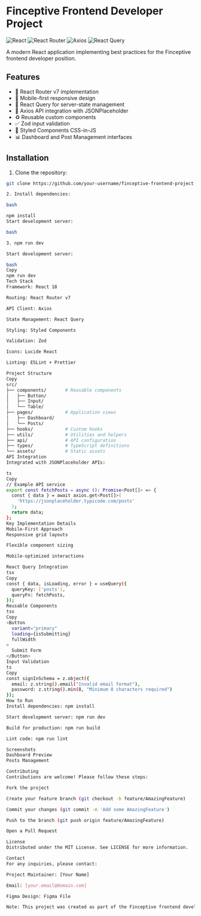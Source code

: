 # Finceptive Frontend Developer Project

![React](https://img.shields.io/badge/react-%2320232a.svg?style=for-the-badge&logo=react&logoColor=%2361DAFB)
![React Router](https://img.shields.io/badge/React_Router-CA4245?style=for-the-badge&logo=react-router&logoColor=white)
![Axios](https://img.shields.io/badge/axios-671ddf?style=for-the-badge&logo=axios&logoColor=white)
![React Query](https://img.shields.io/badge/-React%20Query-FF4154?style=for-the-badge&logo=react%20query&logoColor=white)

A modern React application implementing best practices for the Finceptive frontend developer position.

## Features

- 🚀 React Router v7 implementation
- 📱 Mobile-first responsive design
- 🔄 React Query for server-state management
- 📡 Axios API integration with JSONPlaceholder
- ♻️ Reusable custom components
- ✅ Zod input validation
- 💅 Styled Components CSS-in-JS
- 📊 Dashboard and Post Management interfaces

## Installation

1. Clone the repository:

```bash
git clone https://github.com/your-username/finceptive-frontend-project.git

2. Install dependencies:

bash

npm install
Start development server:

bash

3. npm run dev

Start development server:

bash
Copy
npm run dev
Tech Stack
Framework: React 18

Routing: React Router v7

API Client: Axios

State Management: React Query

Styling: Styled Components

Validation: Zod

Icons: Lucide React

Linting: ESLint + Prettier

Project Structure
Copy
src/
├── components/       # Reusable components
│   ├── Button/
│   ├── Input/
│   └── Table/
├── pages/            # Application views
│   ├── Dashboard/
│   └── Posts/
├── hooks/            # Custom hooks
├── utils/            # Utilities and helpers
├── api/              # API configuration
├── types/            # TypeScript definitions
└── assets/           # Static assets
API Integration
Integrated with JSONPlaceholder APIs:

ts
Copy
// Example API service
export const fetchPosts = async (): Promise<Post[]> => {
  const { data } = await axios.get<Post[]>(
    'https://jsonplaceholder.typicode.com/posts'
  );
  return data;
};
Key Implementation Details
Mobile-First Approach
Responsive grid layouts

Flexible component sizing

Mobile-optimized interactions

React Query Integration
tsx
Copy
const { data, isLoading, error } = useQuery({
  queryKey: ['posts'],
  queryFn: fetchPosts,
});
Reusable Components
tsx
Copy
<Button
  variant="primary"
  loading={isSubmitting}
  fullWidth
>
  Submit Form
</Button>
Input Validation
ts
Copy
const signInSchema = z.object({
  email: z.string().email("Invalid email format"),
  password: z.string().min(8, "Minimum 8 characters required")
});
How to Run
Install dependencies: npm install

Start development server: npm run dev

Build for production: npm run build

Lint code: npm run lint

Screenshots
Dashboard Preview
Posts Management

Contributing
Contributions are welcome! Please follow these steps:

Fork the project

Create your feature branch (git checkout -b feature/AmazingFeature)

Commit your changes (git commit -m 'Add some AmazingFeature')

Push to the branch (git push origin feature/AmazingFeature)

Open a Pull Request

License
Distributed under the MIT License. See LICENSE for more information.

Contact
For any inquiries, please contact:

Project Maintainer: [Your Name]

Email: [your.email@domain.com]

Figma Design: Figma File

Note: This project was created as part of the Finceptive frontend developer assessment. Not all pages from the Figma design have been implemented, but all completed components follow strict quality guidelines and best practices.

```
